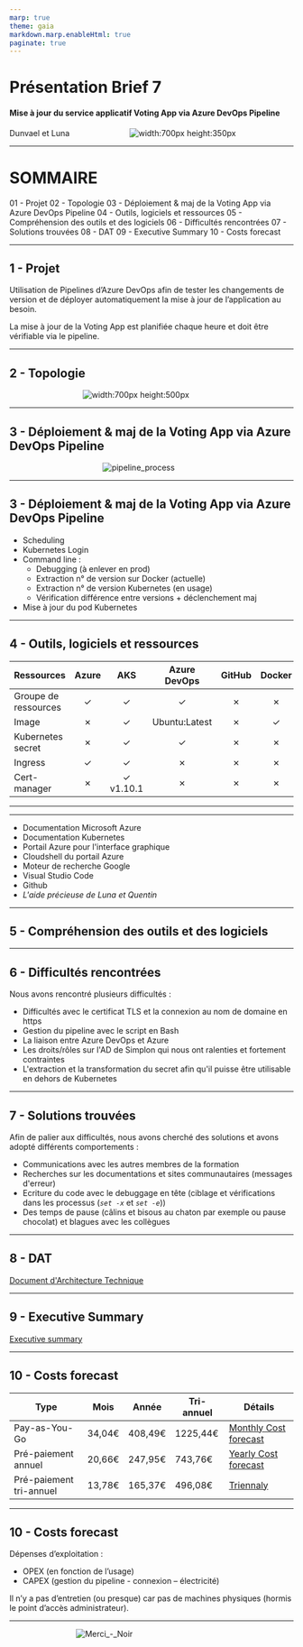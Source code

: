```yaml
---
marp: true
theme: gaia
markdown.marp.enableHtml: true
paginate: true
---
```

<!-- backgroundImage: "linear-gradient(to bottom, #ffb7c5, #DCD0FF)" -->

<!--
_color: black
-->

# Présentation Brief 7
#### Mise à jour du service applicatif Voting App via Azure DevOps Pipeline

Dunvael et Luna
&nbsp;&nbsp;&nbsp;&nbsp;&nbsp;&nbsp;&nbsp;&nbsp;&nbsp;&nbsp;&nbsp;&nbsp;&nbsp;&nbsp;&nbsp;&nbsp;&nbsp;&nbsp;&nbsp;&nbsp;&nbsp;&nbsp;&nbsp;&nbsp;&nbsp;&nbsp;![width:700px height:350px](https://user-images.githubusercontent.com/108001918/215808280-0a44d894-1cff-436c-b4be-24ce92ae5598.png)


<!-- paginate: false -->

---

# SOMMAIRE  

01 - Projet
02 - Topologie
03 - Déploiement & maj de la Voting App via Azure DevOps Pipeline
04 - Outils, logiciels et ressources
05 - Compréhension des outils et des logiciels
06 - Difficultés rencontrées
07 - Solutions trouvées
08 - DAT
09 - Executive Summary
10 - Costs forecast

<!-- paginate: true -->
<!--
_color: black
-->

---

## 1 - Projet

Utilisation de Pipelines d’Azure DevOps afin de tester les changements de version et de déployer automatiquement la mise à jour de l’application au besoin.

La mise à jour de la Voting App est planifiée chaque heure et doit être vérifiable via le pipeline.

<!--
_color: black
-->

---

## 2 - Topologie

&nbsp;&nbsp;&nbsp;&nbsp;&nbsp;&nbsp;&nbsp;&nbsp;&nbsp;&nbsp;&nbsp;&nbsp;&nbsp;&nbsp;&nbsp;&nbsp;&nbsp;&nbsp;&nbsp;&nbsp;&nbsp;&nbsp;&nbsp;&nbsp;&nbsp;&nbsp;&nbsp;&nbsp;&nbsp;&nbsp;&nbsp;&nbsp;&nbsp;![width:700px height:500px](https://user-images.githubusercontent.com/108001918/215785565-1c0a7fac-5c4d-46fb-8f0f-070392580336.png)

<!--
_color: black
-->

---

## 3 - Déploiement & maj de la Voting App via Azure DevOps Pipeline

&nbsp;&nbsp;&nbsp;&nbsp;&nbsp;&nbsp;&nbsp;&nbsp;&nbsp;&nbsp;&nbsp;&nbsp;&nbsp;&nbsp;&nbsp;&nbsp;&nbsp;&nbsp;&nbsp;&nbsp;&nbsp;&nbsp;&nbsp;&nbsp;&nbsp;&nbsp;&nbsp;&nbsp;&nbsp;&nbsp;&nbsp;&nbsp;&nbsp;&nbsp;&nbsp;&nbsp;&nbsp;&nbsp;&nbsp;&nbsp;&nbsp;
![pipeline_process](https://user-images.githubusercontent.com/108001918/215771546-dd5bb6bd-c13e-41b7-992f-ea0a3c0b75d8.png)
  
<!--
_backgroundColor: black
_color: black
-->

--- 

## 3 - Déploiement & maj de la Voting App via Azure DevOps Pipeline

* Scheduling
* Kubernetes Login
* Command line :
  * Debugging (à enlever en prod)
  * Extraction n° de version sur Docker (actuelle)
  * Extraction n° de version Kubernetes (en usage)
  * Vérification différence entre versions + déclenchement maj
* Mise à jour du pod Kubernetes

<!--
_backgroundColor: black
_color: black
-->

--- 

## 4 - Outils, logiciels et ressources 

| Ressources | Azure  | AKS  | Azure DevOps  | GitHub  | Docker |
|:---|:---:|:---:|:---:|:---:|:---:|
| Groupe de ressources  |  ✓ |  ✓ |  ✓ |  ✗ |  ✗ |
| Image | ✗  |  ✓ |  Ubuntu:Latest | ✗  |  ✓ |
| Kubernetes secret | ✗  | ✓  | ✓  | ✗  |  ✗ |
| Ingress |  ✓ | ✓  | ✗  | ✗  |  ✗ |
| Cert-manager |  ✗ | ✓ v1.10.1  | ✗  | ✗  | ✗  |

<!--
_color: black
-->

---


<!--
_color: black
-->

--- 

* Documentation Microsoft Azure
* Documentation Kubernetes
* Portail Azure pour l'interface graphique
* Cloudshell du portail Azure
* Moteur de recherche Google
* Visual Studio Code
* Github
* *L'aide précieuse de Luna et Quentin*

<!--
_color: black
-->

---

## 5 - Compréhension des outils et des logiciels



<!--
_color: black
-->

---

## 6 - Difficultés rencontrées

Nous avons rencontré plusieurs difficultés :

* Difficultés avec le certificat TLS et la connexion au nom de domaine en https
* Gestion du pipeline avec le script en Bash
* La liaison entre Azure DevOps et Azure
* Les droits/rôles sur l'AD de Simplon qui nous ont ralenties et fortement contraintes
* L'extraction et la transformation du secret afin qu'il puisse être utilisable en dehors de Kubernetes

<!--
_color: black
-->

---

## 7 - Solutions trouvées

Afin de palier aux difficultés, nous avons cherché des solutions et avons adopté différents comportements :

* Communications avec les autres membres de la formation
* Recherches sur les documentations et sites communautaires (messages d'erreur)
* Ecriture du code avec le debuggage en tête (ciblage et vérifications dans les processus (*`set -x`* et *`set -e`*))
* Des temps de pause (câlins et bisous au chaton par exemple ou pause chocolat) et blagues avec les collègues

<!--
_color: black
-->

---

## 8 - DAT

[Document d'Architecture Technique](https://github.com/simplon-lerouxDunvael/Brief_7/blob/main/Docs/DAT.md)

<!--
_color: black
-->

---

## 9 - Executive Summary

[Executive summary](https://github.com/simplon-lerouxDunvael/Brief_7/blob/main/Docs/Executive_summary.docx)

<!--
_color: black
-->

---

## 10 - Costs forecast

|Type | Mois | Année | Tri-annuel | Détails |
|---|---|---|---|---|
| Pay-as-You-Go | 34,04€ | 408,49€ | 1225,44€ | [Monthly Cost forecast](https://github.com/simplon-lerouxDunvael/Brief_7/blob/main/Docs/Costs_forecast_monthly.xlsx) |
| Pré-paiement annuel | 20,66€ | 247,95€ | 743,76€ | [Yearly Cost forecast](https://github.com/simplon-lerouxDunvael/Brief_7/blob/main/Docs/Costs_forecast_1year.xlsx) |
| Pré-paiement tri-annuel | 13,78€ | 165,37€ | 496,08€ | [Triennaly](https://github.com/simplon-lerouxDunvael/Brief_7/blob/main/Docs/Costs_forecast_3years.xlsx) |

<!--
_color: black
-->

---

## 10 - Costs forecast

Dépenses d’exploitation : 
- OPEX (en fonction de l’usage)
- CAPEX (gestion du pipeline - connexion – électricité)  

Il n’y a pas d’entretien (ou presque) car pas de machines physiques (hormis le point d’accès administrateur).

<!--
_color: black
-->

---

&nbsp;&nbsp;&nbsp;&nbsp;&nbsp;&nbsp;&nbsp;&nbsp;&nbsp;&nbsp;&nbsp;&nbsp;&nbsp;&nbsp;&nbsp;&nbsp;&nbsp;&nbsp;&nbsp;&nbsp;&nbsp;&nbsp;&nbsp;&nbsp;&nbsp;&nbsp;&nbsp;&nbsp;&nbsp;&nbsp;![Merci_-_Noir](https://user-images.githubusercontent.com/108001918/196387576-cfcdcdda-7a6b-4021-ab84-3a06ebc95ab6.png)

<!--
_color: black
-->